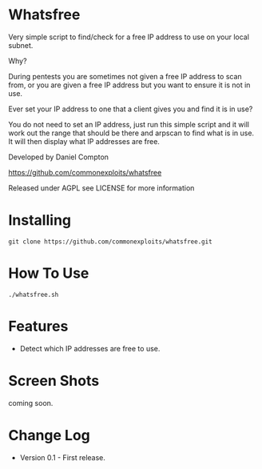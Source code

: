Whatsfree
========

Very simple script to find/check for a free IP address to use on your local subnet.

Why?

During pentests you are sometimes not given a free IP address to scan from, or you are given a free IP address but you want to ensure it is not in use.

Ever set your IP address to one that a client gives you and find it is in use?

You do not need to set an IP address, just run this simple script and it will work out the range that should be there and arpscan to find what is in use. It will then display what IP addresses are free.

Developed by Daniel Compton

https://github.com/commonexploits/whatsfree

Released under AGPL see LICENSE for more information


Installing
========

    git clone https://github.com/commonexploits/whatsfree.git

How To Use
========

    ./whatsfree.sh


Features
========

* Detect which IP addresses are free to use.

Screen Shots
========

coming soon.


Change Log
========

* Version 0.1 - First release.

